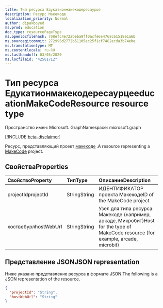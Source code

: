 ```yaml
---
title: Тип ресурса Едукатионмакекодересаурце
description: Ресурс Макекоде
localization_priority: Normal
author: dipakboyed
ms.prod: education
doc_type: resourcePageType
ms.openlocfilehash: 708efc4e72abeba9ff0acfe6e4768c61518e1a6b
ms.sourcegitcommit: 272996d2772b51105ec25f1cf7482ecda3b74ebe
ms.translationtype: MT
ms.contentlocale: ru-RU
ms.lasthandoff: 03/05/2020
ms.locfileid: "42501712"
---
```

# <a name="educationmakecoderesource-resource-type"></a><span data-ttu-id="5cef6-103">Тип ресурса Едукатионмакекодересаурце</span><span class="sxs-lookup"><span data-stu-id="5cef6-103">educationMakeCodeResource resource type</span></span>

<span data-ttu-id="5cef6-104">Пространство имен: Microsoft. Graph</span><span class="sxs-lookup"><span data-stu-id="5cef6-104">Namespace: microsoft.graph</span></span>

[!INCLUDE [beta-disclaimer](../../includes/beta-disclaimer.md)]

<span data-ttu-id="5cef6-105">Ресурс, представляющий проект [макекоде](https://www.microsoft.com/en-us/makecode) .</span><span class="sxs-lookup"><span data-stu-id="5cef6-105">A resource representing a [MakeCode](https://www.microsoft.com/en-us/makecode) project.</span></span>

## <a name="properties"></a><span data-ttu-id="5cef6-106">Свойства</span><span class="sxs-lookup"><span data-stu-id="5cef6-106">Properties</span></span>

| <span data-ttu-id="5cef6-107">Свойство</span><span class="sxs-lookup"><span data-stu-id="5cef6-107">Property</span></span>     | <span data-ttu-id="5cef6-108">Тип</span><span class="sxs-lookup"><span data-stu-id="5cef6-108">Type</span></span>        | <span data-ttu-id="5cef6-109">Описание</span><span class="sxs-lookup"><span data-stu-id="5cef6-109">Description</span></span> |
|:-------------|:------------|:------------|
|<span data-ttu-id="5cef6-110">projectId</span><span class="sxs-lookup"><span data-stu-id="5cef6-110">projectId</span></span>|<span data-ttu-id="5cef6-111">String</span><span class="sxs-lookup"><span data-stu-id="5cef6-111">String</span></span>|<span data-ttu-id="5cef6-112">ИДЕНТИФИКАТОР проекта Макекоде</span><span class="sxs-lookup"><span data-stu-id="5cef6-112">ID of the MakeCode project</span></span>|
|<span data-ttu-id="5cef6-113">хоствебурл</span><span class="sxs-lookup"><span data-stu-id="5cef6-113">hostWebUrl</span></span>|<span data-ttu-id="5cef6-114">String</span><span class="sxs-lookup"><span data-stu-id="5cef6-114">String</span></span>|<span data-ttu-id="5cef6-115">Узел для типа ресурса Макекоде (например, аркаде, Микробит)</span><span class="sxs-lookup"><span data-stu-id="5cef6-115">Host for the type of MakeCode resource (for example, arcade, microbit)</span></span>|

## <a name="json-representation"></a><span data-ttu-id="5cef6-116">Представление JSON</span><span class="sxs-lookup"><span data-stu-id="5cef6-116">JSON representation</span></span>

<span data-ttu-id="5cef6-117">Ниже указано представление ресурса в формате JSON.</span><span class="sxs-lookup"><span data-stu-id="5cef6-117">The following is a JSON representation of the resource.</span></span>

<!-- {
  "blockType": "resource",
  "optionalProperties": [

  ],
  "@odata.type": "microsoft.graph.educationMakeCodeResource",
  "baseType": "microsoft.graph.educationResource"
}-->

```json
{
  "projectId": "String",
  "hostWebUrl": "String"
}
```

<!-- uuid: 16cd6b66-4b1a-43a1-adaf-3a886856ed98
2019-02-04 14:57:30 UTC -->
<!-- {
  "type": "#page.annotation",
  "description": "educationMakeCodeResource resource",
  "keywords": "",
  "section": "documentation",
  "tocPath": ""
}-->